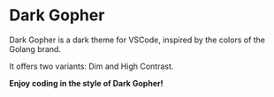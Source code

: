 # Dark Gopher

Dark Gopher is a dark theme for VSCode, inspired by the colors of the Golang brand. 

It offers two variants: Dim and High Contrast.

**Enjoy coding in the style of Dark Gopher!**
